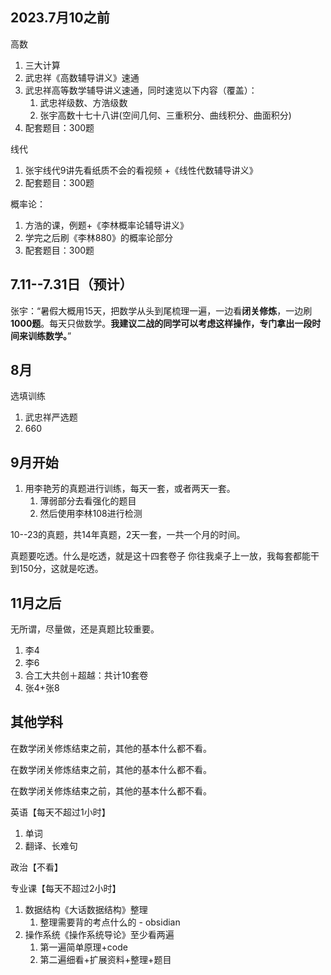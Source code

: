 ## 2023.7月10之前

高数
1. 三大计算
2. 武忠祥《高数辅导讲义》速通
3. 武忠祥高等数学辅导讲义速通，同时速览以下内容（覆盖）：
	1. 武忠祥级数、方浩级数
	2. 张宇高数十七十八讲(空间几何、三重积分、曲线积分、曲面积分)
4. 配套题目：300题

线代
1. 张宇线代9讲先看纸质不会的看视频 +《线性代数辅导讲义》
2. 配套题目：300题

概率论：
1. 方浩的课，例题+《李林概率论辅导讲义》
2. 学完之后刷《李林880》的概率论部分
3. 配套题目：300题

## 7.11--7.31日（预计）

张宇：“暑假大概用15天，把数学从头到尾梳理一遍，一边看**闭关修炼**，一边刷**1000题**。每天只做数学。**我建议二战的同学可以考虑这样操作，专门拿出一段时间来训练数学。**”

## 8月

选填训练
1. 武忠祥严选题
2. 660

## 9月开始

1. 用李艳芳的真题进行训练，每天一套，或者两天一套。
	1. 薄弱部分去看强化的题目
	2. 然后使用李林108进行检测

10--23的真题，共14年真题，2天一套，一共一个月的时间。

真题要吃透。什么是吃透，就是这十四套卷子 你往我桌子上一放，我每套都能干到150分，这就是吃透。

## 11月之后

无所谓，尽量做，还是真题比较重要。

1. 李4
2. 李6
3. 合工大共创＋超越：共计10套卷
4. 张4+张8

## 其他学科

在数学闭关修炼结束之前，其他的基本什么都不看。

在数学闭关修炼结束之前，其他的基本什么都不看。

在数学闭关修炼结束之前，其他的基本什么都不看。

英语【每天不超过1小时】
1. 单词
2. 翻译、长难句

政治【不看】

专业课【每天不超过2小时】
1. 数据结构《大话数据结构》整理
	1. 整理需要背的考点什么的 - obsidian
2. 操作系统《操作系统导论》至少看两遍
	1. 第一遍简单原理+code
	2. 第二遍细看+扩展资料+整理+题目